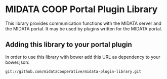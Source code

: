 MIDATA COOP Portal Plugin Library
=============================

This library provides communication functions with the MIDATA server and the MIDATA portal.
It may be used by plugins written for the MIDATA portal.

Adding this library to your portal plugin
-------
In order to use this library with bower add this URL as dependency to your bower.json:
```
git://github.com/midataCooperative/midata-plugin-library.git
```

